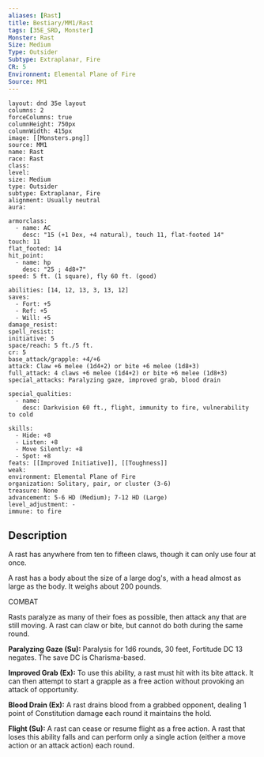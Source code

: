 ```yaml
---
aliases: [Rast]
title: Bestiary/MM1/Rast
tags: [35E_SRD, Monster]
Monster: Rast
Size: Medium
Type: Outsider
Subtype: Extraplanar, Fire
CR: 5
Environnent: Elemental Plane of Fire
Source: MM1
---
```


```statblock
layout: dnd 35e layout
columns: 2
forceColumns: true
columnHeight: 750px
columnWidth: 415px
image: [[Monsters.png]]
source: MM1
name: Rast
race: Rast
class: 
level: 
size: Medium
type: Outsider
subtype: Extraplanar, Fire
alignment: Usually neutral
aura: 

armorclass:
  - name: AC
    desc: "15 (+1 Dex, +4 natural), touch 11, flat-footed 14"
touch: 11
flat_footed: 14
hit_point:
  - name: hp
    desc: "25 ; 4d8+7"
speed: 5 ft. (1 square), fly 60 ft. (good)

abilities: [14, 12, 13, 3, 13, 12]
saves:
  - Fort: +5
  - Ref: +5
  - Will: +5
damage_resist: 
spell_resist: 
initiative: 5
space/reach: 5 ft./5 ft.
cr: 5
base_attack/grapple: +4/+6
attack: Claw +6 melee (1d4+2) or bite +6 melee (1d8+3)
full_attack: 4 claws +6 melee (1d4+2) or bite +6 melee (1d8+3)
special_attacks: Paralyzing gaze, improved grab, blood drain

special_qualities:
  - name: 
    desc: Darkvision 60 ft., flight, immunity to fire, vulnerability to cold

skills:
  - Hide: +8
  - Listen: +8
  - Move Silently: +8
  - Spot: +8
feats: [[Improved Initiative]], [[Toughness]]
weak: 
environment: Elemental Plane of Fire
organization: Solitary, pair, or cluster (3-6)
treasure: None
advancement: 5-6 HD (Medium); 7-12 HD (Large)
level_adjustment: -
immune: to fire
```

## Description

<p>A rast has anywhere from ten to fifteen claws, though it can only use four at once.</p>
<p>A rast has a body about the size of a large dog's, with a head almost as large as the body. It weighs about 200 pounds.</p>
<p>COMBAT</p>
<p>Rasts paralyze as many of their foes as possible, then attack any that are still moving. A rast can claw or bite, but cannot do both during the same round.</p>
<p>
            <b>Paralyzing Gaze (Su):</b> Paralysis for 1d6 rounds, 30 feet, Fortitude DC 13 negates. The save DC is Charisma-based.</p>
<p>
            <b>Improved Grab (Ex):</b> To use this ability, a rast must hit with its bite attack. It can then attempt to start a grapple as a free action without provoking an attack of opportunity.</p>
<p>
            <b>Blood Drain (Ex):</b> A rast drains blood from a grabbed opponent, dealing 1 point of Constitution damage each round it maintains the hold.</p>
<p>
            <b>Flight (Su):</b> A rast can cease or resume flight as a free action. A rast that loses this ability falls and can perform only a single action (either a move action or an attack action) each round.</p>